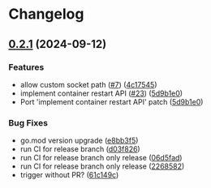 # Changelog

## [0.2.1](https://github.com/coderbirju/finch-daemon/compare/v0.2.1...v0.2.1) (2024-09-12)


### Features

* allow custom socket path ([#7](https://github.com/coderbirju/finch-daemon/issues/7)) ([4c17545](https://github.com/coderbirju/finch-daemon/commit/4c1754576d5beb3bd6b12e36893a588b2bb95825))
* implement container restart API ([#23](https://github.com/coderbirju/finch-daemon/issues/23)) ([5d9b1e0](https://github.com/coderbirju/finch-daemon/commit/5d9b1e0f4e1565fd374b0f0941f373a094dc749c))
* Port 'implement container restart API' patch ([5d9b1e0](https://github.com/coderbirju/finch-daemon/commit/5d9b1e0f4e1565fd374b0f0941f373a094dc749c))


### Bug Fixes

* go.mod version upgrade ([e8bb3f5](https://github.com/coderbirju/finch-daemon/commit/e8bb3f5feb00c1efdacf5af93a51fc714eede5bc))
* run CI for release branch ([d03f826](https://github.com/coderbirju/finch-daemon/commit/d03f82668e3c70bbb18de47535887747c5fd7869))
* run CI for release branch only release ([06d5fad](https://github.com/coderbirju/finch-daemon/commit/06d5fadb70428770711fe1d65c79d903ccd6721f))
* run CI for release branch only release ([2268582](https://github.com/coderbirju/finch-daemon/commit/2268582da87d8a57abcb3b3790dbc62959d060e7))
* trigger without PR? ([61c149c](https://github.com/coderbirju/finch-daemon/commit/61c149c96c043acab526a2cdae22350244d8e08c))
